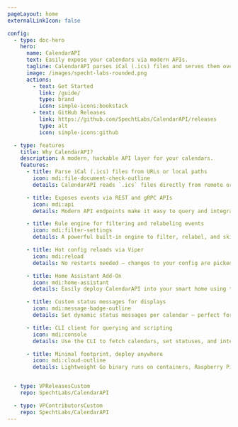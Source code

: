 ```yaml
---
pageLayout: home
externalLinkIcon: false

config:
  - type: doc-hero
    hero:
      name: CalendarAPI
      text: Easily expose your calendars via modern APIs.
      tagline: CalendarAPI parses iCal (.ics) files and serves them over gRPC and REST. It supports hot config reloads via Viper and comes with a Home Assistant add-on.
      image: /images/specht-labs-rounded.png
      actions:
        - text: Get Started
          link: /guide/
          type: brand
          icon: simple-icons:bookstack
        - text: GitHub Releases
          link: https://github.com/SpechtLabs/CalendarAPI/releases
          type: alt
          icon: simple-icons:github

  - type: features
    title: Why CalendarAPI?
    description: A modern, hackable API layer for your calendars.
    features:
      - title: Parse iCal (.ics) files from URLs or local paths
        icon: mdi:file-document-check-outline
        details: CalendarAPI reads `.ics` files directly from remote or local sources, keeping your workflow flexible.

      - title: Exposes events via REST and gRPC APIs
        icon: mdi:api
        details: Modern API endpoints make it easy to query and integrate calendar data into any stack.

      - title: Rule engine for filtering and relabeling events
        icon: mdi:filter-settings
        details: A powerful built-in engine to filter, relabel, and skip events based on your custom rules.

      - title: Hot config reloads via Viper
        icon: mdi:reload
        details: No restarts needed — changes to your config are picked up live using Viper.

      - title: Home Assistant Add-On
        icon: mdi:home-assistant
        details: Easily deploy CalendarAPI into your smart home using the official HomeAssistant Add-On.

      - title: Custom status messages for displays
        icon: mdi:message-badge-outline
        details: Set dynamic status messages per calendar — perfect for e-Paper displays or presence indicators.

      - title: CLI client for querying and scripting
        icon: mdi:console
        details: Use the CLI to fetch calendars, set statuses, and integrate CalendarAPI into your shell workflows.

      - title: Minimal footprint, deploy anywhere
        icon: mdi:cloud-outline
        details: Lightweight Go binary runs on containers, Raspberry Pi, or any Linux host with minimal resources.


  - type: VPReleasesCustom
    repo: SpechtLabs/CalendarAPI

  - type: VPContributorsCustom
    repo: SpechtLabs/CalendarAPI
---
```

